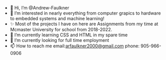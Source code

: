 - 👋 Hi, I’m @Andrew-Faulkner
- 👀 I’m interested in nearly everything from computer grapics to hardware to embedded systems and machine learning!
- ✨ Most of the projects I have on here are Assignments from my time at Mcmaster University for school from 2018-2022.
- 🌱 I’m currently learning CSS and HTML in my spare time
- 💞️ I’m currently looking for full time employment
- 📫 How to reach me 
  email:arfaulkner2000@gmail.com
  phone: 905-966-0906
  
<!---
Andrew-Faulkner/Andrew-Faulkner is a ✨ special ✨ repository because its `README.md` (this file) appears on your GitHub profile.
You can click the Preview link to take a look at your changes.
--->
